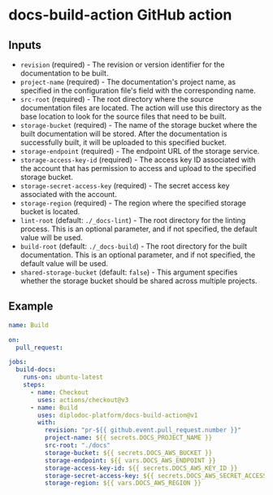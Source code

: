# docs-build-action GitHub action

## Inputs

- `revision` (required) - The revision or version identifier for the documentation to be built.
- `project-name` (required) - The documentation's project name, as specified in the configuration file's field with the corresponding name.
- `src-root` (required) - The root directory where the source documentation files are located. The action will use this directory as the base location to look for the source files that need to be built.
- `storage-bucket` (required) - The name of the storage bucket where the built documentation will be stored. After the documentation is successfully built, it will be uploaded to this specified bucket.
- `storage-endpoint` (required) - The endpoint URL of the storage service.
- `storage-access-key-id` (required) - The access key ID associated with the account that has permission to access and upload to the specified storage bucket.
- `storage-secret-access-key` (required) - The secret access key associated with the account.
- `storage-region` (required) - The region where the specified storage bucket is located.
- `lint-root` (default: `./_docs-lint`) - The root directory for the linting process. This is an optional parameter, and if not specified, the default value will be used.
- `build-root` (default: `./_docs-build`) - The root directory for the built documentation. This is an optional parameter, and if not specified, the default value will be used.
- `shared-storage-bucket` (default: `false`) - This argument specifies whether the storage bucket should be shared across multiple projects.

## Example

```yaml
name: Build

on:
  pull_request:

jobs:
  build-docs:
    runs-on: ubuntu-latest
    steps:
      - name: Checkout
        uses: actions/checkout@v3
      - name: Build
        uses: diplodoc-platform/docs-build-action@v1
        with:
          revision: "pr-${{ github.event.pull_request.number }}"
          project-name: ${{ secrets.DOCS_PROJECT_NAME }}
          src-root: "./docs"
          storage-bucket: ${{ secrets.DOCS_AWS_BUCKET }}
          storage-endpoint: ${{ vars.DOCS_AWS_ENDPOINT }}
          storage-access-key-id: ${{ secrets.DOCS_AWS_KEY_ID }}
          storage-secret-access-key: ${{ secrets.DOCS_AWS_SECRET_ACCESS_KEY }}
          storage-region: ${{ vars.DOCS_AWS_REGION }}
```
